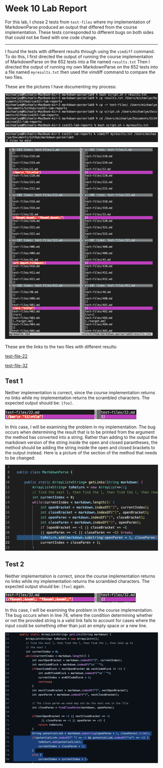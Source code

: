 # Week 10 Lab Report

For this lab, I chose 2 tests from `test-files` where my implementation of MarkdownParse produced an output that differed from the course implementation. These tests corresponded to different bugs on both sides that could not be fixed with one code change.

---

I found the tests with different results through using the `vimdiff` command. To do this, I first directed the output of running the course implementation of MarkdownParse on the 652 tests into a file named `results.txt` Then I directed the output of running my own MarkdownParse on the 652 tests into a file named `myresults.txt` then used the vimdiff command to compare the two files.

These are the pictures I have documenting my process:

![Image](Lab10prepare.png)

![Image](diffcommand.png)

![Image](vimdiff.png)

These are the links to the two files with different results:

[test-file-22](https://github.com/MichaelYe48/cse15l-lab-reports/blob/main/test-files/22.md)

[test-file-32](https://github.com/MichaelYe48/cse15l-lab-reports/blob/main/test-files/32.md)

## Test 1

Neither implementation is correct, since the course implementation returns no links while my implementation returns the scrambled characters. The expected output should be: `[foo]`.

![Image](test1output.png)

In this case, I will be examining the problem in my implementation. The bug occurs when determining the result that is to be printed from the argument the method has converted into a string. Rather than adding to the output the markdown version of the string inside the open and closed parantheses, the method should be adding the string inside the open and closed brackets to the output instead. Here is a picture of the section of the method that needs to be changed:

![Image](test1codeproblem.png)

## Test 2

Neither implementation is correct, since the course implementation returns no links while my implementation returns the scrambled characters. The expected output should be: `[foo]` again.

![Image](test2output.png)

In this case, I will be examining the problem in the course implementation. The bug occurs when in line 74, where the condition determining whether or not the provided string is a valid link fails to account for cases where the input could be something other than just an empty space or a new line.

![Image](test2codeproblem.png)
